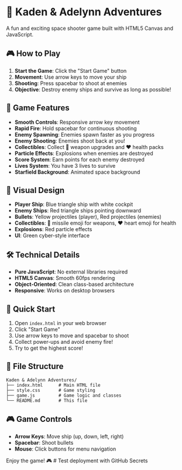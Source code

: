# 🚀 Kaden & Adelynn Adventures

A fun and exciting space shooter game built with HTML5 Canvas and JavaScript.

## 🎮 How to Play

1. **Start the Game**: Click the "Start Game" button
2. **Movement**: Use arrow keys to move your ship
3. **Shooting**: Press spacebar to shoot at enemies
4. **Objective**: Destroy enemy ships and survive as long as possible!

## 🎯 Game Features

- **Smooth Controls**: Responsive arrow key movement
- **Rapid Fire**: Hold spacebar for continuous shooting
- **Enemy Spawning**: Enemies spawn faster as you progress
- **Enemy Shooting**: Enemies shoot back at you!
- **Collectibles**: Collect 🚀 weapon upgrades and ❤️ health packs
- **Particle Effects**: Explosions when enemies are destroyed
- **Score System**: Earn points for each enemy destroyed
- **Lives System**: You have 3 lives to survive
- **Starfield Background**: Animated space background

## 🎨 Visual Design

- **Player Ship**: Blue triangle ship with white cockpit
- **Enemy Ships**: Red triangle ships pointing downward
- **Bullets**: Yellow projectiles (player), Red projectiles (enemies)
- **Collectibles**: 🚀 missile emoji for weapons, ❤️ heart emoji for health
- **Explosions**: Red particle effects
- **UI**: Green cyber-style interface

## 🛠️ Technical Details

- **Pure JavaScript**: No external libraries required
- **HTML5 Canvas**: Smooth 60fps rendering
- **Object-Oriented**: Clean class-based architecture
- **Responsive**: Works on desktop browsers

## 🚀 Quick Start

1. Open `index.html` in your web browser
2. Click "Start Game"
3. Use arrow keys to move and spacebar to shoot
4. Collect power-ups and avoid enemy fire!
5. Try to get the highest score!

## 📁 File Structure

```
Kaden & Adelynn Adventures/
├── index.html      # Main HTML file
├── style.css       # Game styling
├── game.js         # Game logic and classes
└── README.md       # This file
```

## 🎮 Game Controls

- **Arrow Keys**: Move ship (up, down, left, right)
- **Spacebar**: Shoot bullets
- **Mouse**: Click buttons for menu navigation

Enjoy the game! 🎮 # Test deployment with GitHub Secrets
